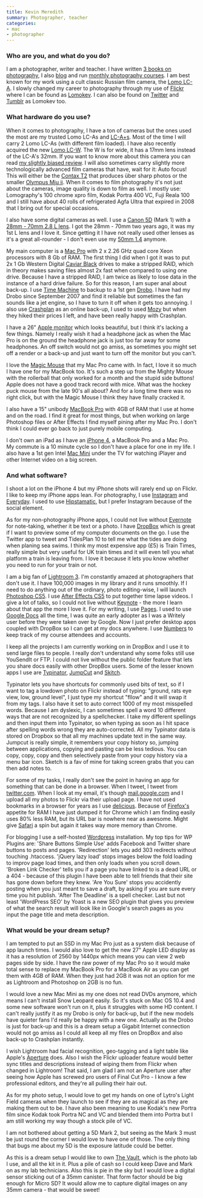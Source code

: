 ```yaml
---
title: Kevin Meredith
summary: Photographer, teacher
categories:
- mac
- photographer
---
```


### Who are you, and what do you do?

I am a photographer, writer and teacher. I have written [3 books on photography](http://lomokev.com/books/ "Kevin's books."), I also [blog](http://lomokev.com/ "Kevin's weblog.") and run [monthly photography courses](http://lomokev.com/hot-shots-the-photography-course/ "Kevin's photography courses."). I am best known for my work using a cult classic Russian film camera, the [Lomo LC-A][lc-a]. I slowly changed my career to photography through my use of [Flickr][] where I can be found as [Lomokev](http://www.flickr.com/photos/lomokev "Kevin's Flickr account."). I can also be found on [Twitter](http://twitter.com/#!/lomokev "Kevin's Twitter account.") and [Tumblr](http://lomokev.tumblr.com/ "Kevin's tumblelog.") as Lomokev too.

### What hardware do you use?

When it comes to photography, I have a ton of cameras but the ones used the most are my trusted Lomo LC-As and [LC-A+s][lc-a-plus]. Most of the time I will carry 2 Lomo LC-As (with different film loaded). I have also recently acquired the new [Lomo LC-W][lc-wide]. The W is for wide, it has a 17mm lens instead of the LC-A's 32mm. If you want to know more about this camera you can read [my slightly biased review](http://lomokev.com/blog/lomo-lcw-review/ "Kevin's review of the LC-Wide."). I will also sometimes carry slightly more technologically advanced film cameras that have, wait for it: Auto focus! This will either be the [Contax T2][contax-t2] that produces über sharp photos or the smaller [Olympus Mju ii][mju-ii]. When it comes to film photography it's not just about the cameras, image quality is down to film as well. I mostly use: Lomography's 100 chrome xpro film, Kodak Portra 400 VC, Fuji Reala 100 and I still have about 40 rolls of refrigerated Agfa Ultra that expired in 2008 that I bring out for special occasions.

I also have some digital cameras as well. I use a [Canon 5D][eos-5d] (Mark 1) with a [28mm - 70mm 2.8 L lens][ef-28-70mm-f2.8l-usm]. I got the 28mm - 70mm two years ago, it was my 1st L lens and I love it. Since getting it I have not really used other lenses as it's a great all-rounder - I don't even use my [50mm 1.4][ef-50mm-f1.4-usm] anymore.

My main computer is a [Mac Pro][mac-pro] with 2 x 2.26 GHz quad core Xeon processors with 8 Gb of RAM. The first thing I did when I got it was to put 2x 1 Gb Western Digital [Caviar Black][caviar-black] drives to make a stripped RAID, which in theory makes saving files almost 2x fast when compared to using one drive. Because I have a stripped RAID, I am twice as likely to lose data in the instance of a hard drive failure. So for this reason, I am super anal about back-up. I use [Time Machine][time-machine] to backup to a 1st gen [Drobo][]. I have had my Drobo since September 2007 and find it reliable but sometimes the fan sounds like a jet engine, so I have to turn it off when it gets too annoying. I also use [Crashplan][] as an online back-up, I used to used [Mozy][] but when they hiked their prices I left, and have been really happy with Crashplan.

I have a 26" [Apple monitor][cinema-display] which looks beautiful, but I think it's lacking a few things. Namely I really wish it had a headphone jack as when the Mac Pro is on the ground the headphone jack is just too far away for some headphones. An off switch would not go amiss, as sometimes you might set off a render or a back-up and just want to turn off the monitor but you can't.

I love the [Magic Mouse][magic-mouse] that my Mac Pro came with. In fact, I love it so much I have one for my MacBook too. It's such a step up from the Mighty Mouse with the rollerball that only worked for a month and the stupid side buttons! Apple does not have a good track record with mice. What was the hockey puck mouse from the late 90's all about? And for a long time there was no right click, but with the Magic Mouse I think they have finally cracked it.

I also have a 15" unibody [MacBook Pro][macbook-pro] with 4GB of RAM that I use at home and on the road. I find it great for most things, but when working on large Photoshop files or After Effects I find myself pining after my Mac Pro. I don't think I could ever go back to just purely mobile computing.

I don't own an iPad as I have an [iPhone 4][iphone-4], a MacBook Pro and a Mac Pro. My commute is a 10 minute cycle so I don't have a place for one in my life. I also have a 1st gen Intel [Mac Mini][mac-mini] under the TV for watching iPlayer and other Internet video on a big screen.

### And what software?

I shoot a lot on the iPhone 4 but my iPhone shots will rarely end up on Flickr. I like to keep my iPhone apps lean. For photography, I use [Instagram][instagram-ios] and [Everyday][everyday-ios]. I used to use [Hipstamatic][hipstamatic-ios], but I prefer Instagram because of the social element.

As for my non-photography iPhone apps, I could not live without [Evernote][evernote-ios] for note-taking, whether it be text or a photo. I have [DropBox][dropbox-ios] which is great if I want to preview some of my computer documents on the go. I use the Twitter app to tweet and TidesPlan 10 to tell me what the tides are doing when planing sea swims. I think my most expensive app (£5) is Train Times, really simple but very useful for UK train times and it will even tell you what platform a train is leaving from. I love it because it lets you know whether you need to run for your train or not.

I am a big fan of [Lightroom 3][lightroom]. I'm constantly amazed at photographers that don't use it. I have 100,000 images in my library and it runs smoothly. If I need to do anything out of the ordinary, photo editing-wise, I will launch [Photoshop CS5][photoshop]. I use [After Effects CS5][after-effects] to put together time lapse videos. I give a lot of talks, so I could not live without [Keynote][] - the more I learn about that app the more I love it. For my writing, I use [Pages][]. I used to use [Google Docs][google-docs] all the time, I was quite an early adopter as I was a Writely user before they were taken over by Google. Now I just prefer desktop apps coupled with DropBox so I can get at my docs anywhere. I use [Numbers][] to keep track of my course attendees and accounts.

I keep all the projects I am currently working on in DropBox and I use it to send large files to people. I really don't understand why some folks still use YouSendIt or FTP. I could not live without the public folder feature that lets you share docs easily with other DropBox users. Some of the lesser known apps I use are [Typinator][], [JumpCut][] and [Skitch][].

Typinator lets you have shortcuts for commonly used bits of text, so if I want to tag a lowdown photo on Flickr instead of typing: "ground, rats eye view, low, ground level", I just type my shortcut "fllow" and it will swap it from my tags. I also have it set to auto correct 1000 of my most misspelled words. Because I am dyslexic, I can sometimes spell a word 10 different ways that are not recognized by a spellchecker. I take my different spellings and then input them into Typinator, so when typing as soon as I hit space after spelling words wrong they are auto-corrected. All my Typinator data is stored on Dropbox so that all my machines update text in the same way. Jumpcut is really simple, it remembers your copy history so, jumping between applications, copying and pasting can be less tedious. You can copy, copy, copy and then selectively paste from your copy history via a menu bar icon. Sketch is a fav of mine for taking screen grabs that you can then add notes to.

For some of my tasks, I really don't see the point in having an app for something that can be done in a browser. When I tweet, I tweet from [twitter.com][twitter]. When I look at my email, it's though [mail.google.com][gmail] and I upload all my photos to Flickr via their upload page. I have not used bookmarks in a browser for years as I use [delicious][]. Because of [Firefox's][firefox] appetite for RAM I have just dumped it for Chrome which I am finding easily uses 80% less RAM, but its URL bar is nowhere near as awesome. Might give [Safari][] a spin but again it takes way more memory than Chrome.

For blogging I use a self-hosted [Wordpress][] installation. My top tips for WP Plugins are: 'Share Buttons Simple Use' adds Facebook and Twitter share buttons to posts and pages. 'Redirection' lets you add 303 redirects without touching .htaccess. 'jQuery lazy load' stops images below the fold loading to improv page load times, and then only loads when you scroll down. 'Broken Link Checker' tells you if a page you have linked to is a dead URL or a 404 - because of this plugin I have been able to tell friends that their site has gone down before they knew. 'Are You Sure' stops you accidently posting when you just meant to save a draft, by asking if you are sure every time you hit publish. 'After The Deadline' is a spell checker. Last but not least 'WordPress SEO' by Yoast is a new SEO plugin that gives you preview of what the search result will look like in Google's search pages as you input the page title and meta description.

### What would be your dream setup?

I am tempted to put an SSD in my Mac Pro just as a system disk because of app launch times. I would also love to get the new 27" Apple LED display as it has a resolution of 2560 by 1440px which means you can view 2 web pages side by side. I have the raw power of my Mac Pro so it would make total sense to replace my MacBook Pro for a MacBook Air as you can get them with 4GB of RAM. When they just had 2GB it was not an option for me as Lightroom and Photoshop on 2GB is no fun.

I would love a new Mac Mini as my one does not read DVDs anymore, which means I can't install Snow Leopard easily. So it's stuck on Mac OS 10.4 and some new software won't run on it, plus it struggles with some HD content. I can't really justify it as my Drobo is only for back-up, but if the new models have quieter fans I'd really be happy with a new one. Actually as the Drobo is just for back-up and this is a dream setup a Gigabit Internet connection would not go amiss as I could all keep all my files on DropBox and also back-up to Crashplan instantly.

I wish Lightroom had facial recognition, geo-tagging and a light table like Apple's [Aperture][] does. Also I wish the Flickr uploader feature would better sync titles and descriptions instead of wiping them from Flickr when changed in Lightroom! That said, I am glad I am not an Aperture user after seeing how Apple has screwed pro users of Final Cut Pro - I know a few professional editors, and they're all pulling their hair out.

As for my photo setup, I would love to get my hands on one of Lytro's Light Field cameras when they launch to see if they are as magical as they are making them out to be. I have also been meaning to use Kodak's new Portra film since Kodak took Portra NC and VC and blended them into Portra but I am still working my way though a stock pile of VC.

I am not bothered about getting a 5D Mark 2, but seeing as the Mark 3 must be just round the corner I would love to have one of those. The only thing that bugs me about my 5D is the exposure latitude could be better.

As this is a dream setup I would like to own [The Vault](http://www.thevaultimaging.co.uk/ "A photo lab in Sussex."), which is the photo lab I use, and all the kit in it. Plus a pile of cash so I could keep Dave and Mark on as my lab technicians. Also this is pie in the sky but I would love a digital sensor sticking out of a 35mm canister. That form factor should be big enough for Micro SD? It would allow me to capture digital images on any 35mm camera - that would be sweet!

[after-effects]: https://www.adobe.com/products/aftereffects.html "Motion graphics and video editing software."
[aperture]: https://en.wikipedia.org/wiki/Aperture_(software) "Photo editing and management software for Mac OS X."
[caviar-black]: https://www.amazon.com/Western-Digital-Caviar-Internal-Desktop/dp/B004CSIG1G "An internal hard disk for desktop machines."
[cinema-display]: https://en.wikipedia.org/wiki/Apple_Cinema_Display "An LCD display."
[contax-t2]: http://en.wikipedia.org/wiki/Contax#Contax_T-series_compact_cameras "A compact film camera."
[crashplan]: https://www.crashplan.com/en-us/ "An online backup service."
[delicious]: https://del.icio.us/ "A web service for storing and sharing bookmarks."
[drobo]: http://en.wikipedia.org/wiki/Drobo#Overview "A hardware-based backup system."
[dropbox-ios]: https://www.dropbox.com/iphoneapp "An iOS version of the syncing software."
[ef-28-70mm-f2.8l-usm]: https://www.the-digital-picture.com/Reviews/Canon-EF-28-70mm-f-2.8-L-USM-Lens-Review.aspx "A camera lens for DSLRs."
[ef-50mm-f1.4-usm]: https://www.usa.canon.com/cusa/support/consumer/eos_slr_camera_systems/lenses/ef_50mm_f_1_4_usm "A lens for SLR cameras."
[eos-5d]: https://en.wikipedia.org/wiki/Canon_EOS_5D "A 12 megapixel DSLR."
[evernote-ios]: https://itunes.apple.com/us/app/evernote/id281796108 "An iPhone client for the Evernote web service."
[everyday-ios]: http://everyday-app.com/ "An iOS app for taking your photo every day."
[firefox]: https://www.mozilla.org/en-US/firefox/new/ "A cross-platform open-source web browser."
[flickr]: https://www.flickr.com/ "A photo sharing website."
[gmail]: https://mail.google.com/mail/ "Web-based email."
[google-docs]: https://en.wikipedia.org/wiki/Google_Docs "A web-based office suite."
[hipstamatic-ios]: https://itunes.apple.com/us/app/hipstamatic/id342115564 "A camera app with filters for iOS."
[instagram-ios]: https://itunes.apple.com/us/app/instagram/id389801252 "A photo taking/sharing app."
[iphone-4]: https://en.wikipedia.org/wiki/IPhone_4 "A smartphone."
[jumpcut]: http://jumpcut.sourceforge.net/ "A clipboard buffer for Mac OS X."
[keynote]: https://www.apple.com/keynote/ "Presentation software for the Mac."
[lc-a-plus]: https://microsites.lomography.com/lca+/ "A film camera."
[lc-a]: https://en.wikipedia.org/wiki/Lomo_LC-A "A very popular film camera."
[lc-wide]: https://microsites.lomography.com/lc-wide/ "A wide compact film camera."
[lightroom]: https://www.adobe.com/products/photoshop-lightroom.html "Photo management and editing software."
[mac-mini]: https://www.apple.com/mac-mini/ "A small desktop computer."
[mac-pro]: https://www.apple.com/mac-pro/ "The Intel-based Mac tower computer."
[macbook-pro]: https://www.apple.com/macbook-pro/ "A laptop."
[magic-mouse]: https://www.apple.com/magicmouse/ "A multi-touch mouse."
[mju-ii]: http://camerapedia.wikia.com/wiki/Olympus_mju_II "A compact film camera."
[mozy]: https://mozy.com/ "An online backup solution."
[numbers]: https://www.apple.com/numbers/ "A spreadsheet application for the Mac."
[pages]: https://www.apple.com/pages/ "A Mac word processor and layout tool from Apple."
[photoshop]: https://www.adobe.com/products/photoshop.html "A bitmap image editor."
[safari]: https://www.apple.com/safari/ "A fast web browser."
[skitch]: https://evernote.com/skitch/ "An always-on image editor for the Mac."
[time-machine]: https://en.wikipedia.org/wiki/Time_Machine_(Mac_OS) "Backup software for the masses, included with Mac OS X 10.5."
[twitter]: https://twitter.com/ "An online micro-blogging platform."
[typinator]: https://www.ergonis.com/products/typinator/ "Mac software for text snippet shortcuts and auto-typing correction."
[wordpress]: https://wordpress.com/ "Weblog publishing software."
